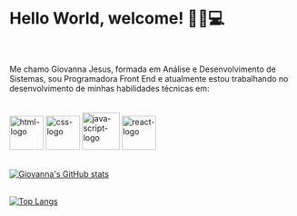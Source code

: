 <h1>Hello World, welcome! 👋🏽💻</h1>
<br>
<br>
Me chamo Giovanna Jesus, formada em Análise e Desenvolvimento de Sistemas, sou Programadora Front End e atualmente estou trabalhando no desenvolvimento de minhas habilidades técnicas em: 
<br>
<br>
<br>
<img src="https://img.shields.io/badge/HTML5-E34F26?style=for-the-badge&logo=html5&logoColor=white" alt="html-logo" width="60px"/>
<img src="https://img.shields.io/badge/CSS3-1572B6?style=for-the-badge&logo=css3&logoColor=white" alt="css-logo" width="60px"/> 
<img src="https://img.shields.io/badge/JavaScript-F7DF1E?style=for-the-badge&logo=javascript&logoColor=black" alt="java-script-logo" width="66px"/>
<img src="https://img.shields.io/badge/React-20232A?style=for-the-badge&logo=react&logoColor=61DAFB" alt="react-logo" width="60px"/>
<br>
<br>

[![Giovanna's GitHub stats](https://github-readme-stats.vercel.app/api?username=giovannajesusdev)](https://github.com/anuraghazra/github-readme-stats)
<br>
<br>

[![Top Langs](https://github-readme-stats.vercel.app/api/top-langs/?username=giovannajesusdev)](https://github.com/giovannajesusdev/github-readme-stats)

